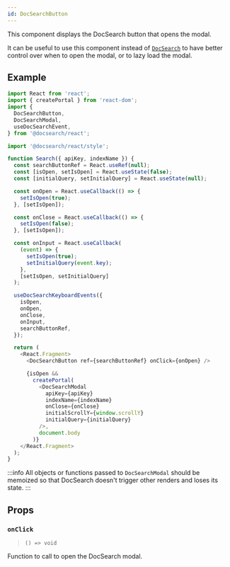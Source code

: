 ```yaml
---
id: DocSearchButton
---
```


This component displays the DocSearch button that opens the modal.

It can be useful to use this component instead of [`DocSearch`](DocSearch) to have better control over when to open the modal, or to lazy load the modal.

## Example

```js
import React from 'react';
import { createPortal } from 'react-dom';
import {
  DocSearchButton,
  DocSearchModal,
  useDocSearchEvent,
} from '@docsearch/react';

import '@docsearch/react/style';

function Search({ apiKey, indexName }) {
  const searchButtonRef = React.useRef(null);
  const [isOpen, setIsOpen] = React.useState(false);
  const [initialQuery, setInitialQuery] = React.useState(null);

  const onOpen = React.useCallback(() => {
    setIsOpen(true);
  }, [setIsOpen]);

  const onClose = React.useCallback(() => {
    setIsOpen(false);
  }, [setIsOpen]);

  const onInput = React.useCallback(
    (event) => {
      setIsOpen(true);
      setInitialQuery(event.key);
    },
    [setIsOpen, setInitialQuery]
  );

  useDocSearchKeyboardEvents({
    isOpen,
    onOpen,
    onClose,
    onInput,
    searchButtonRef,
  });

  return (
    <React.Fragment>
      <DocSearchButton ref={searchButtonRef} onClick={onOpen} />

      {isOpen &&
        createPortal(
          <DocSearchModal
            apiKey={apiKey}
            indexName={indexName}
            onClose={onClose}
            initialScrollY={window.scrollY}
            initialQuery={initialQuery}
          />,
          document.body
        )}
    </React.Fragment>
  );
}
```

<!-- prettier-ignore -->
:::info
All objects or functions passed to `DocSearchModal` should be memoized so that DocSearch doesn't trigger other renders and loses its state.
:::

## Props

### `onClick`

> `() => void`

Function to call to open the DocSearch modal.
